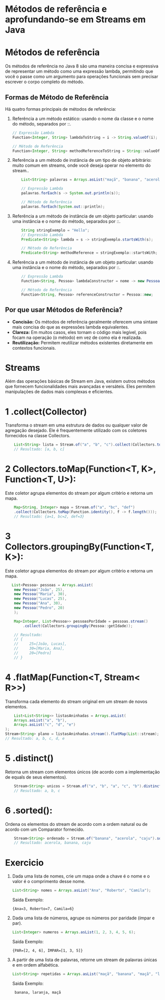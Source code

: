 # Métodos de referência e aprofundando-se em Streams em Java

# Métodos de referência
Os métodos de referência no Java 8 são uma maneira concisa e expressiva de representar um método como uma expressão lambda, permitindo que você o passe como um argumento para operações funcionais sem precisar escrever o corpo completo do método.
## Formas de Método de Referência
Há quatro formas principais de métodos de referência:

1. Referência a um método estático: usando o nome da classe e o nome do método, separados por ::.
    ```java
    // Expressão Lambda
    Function<Integer, String> lambdaToString = i -> String.valueOf(i);

    // Método de Referência
    Function<Integer, String> methodReferenceToString = String::valueOf;
    ```

2. Referência a um método de instância de um tipo de objeto arbitrário: muito comum em streams, onde você deseja operar no elemento do stream..
    ```java
        List<String> palavras = Arrays.asList("maçã", "banana", "acerola");

        // Expressão Lambda
        palavras.forEach(s -> System.out.println(s));

        // Método de Referência
        palavras.forEach(System.out::println);
    ```

3. Referência a um método de instância de um objeto particular: usando uma instância e o nome do método, separados por ::.
    ```java
        String stringExemplo = "Hello";
        // Expressão Lambda
        Predicate<String> lambda = s -> stringExemplo.startsWith(s);

        // Método de Referência
        Predicate<String> methodReference = stringExemplo::startsWith;
    ```

4. Referência a um método de instância de um objeto particular: usando uma instância e o nome do método, separados por ::.
    ```java
        // Expressão Lambda
        Function<String, Pessoa> lambdaConstructor = nome -> new Pessoa(nome);

        // Método de Referência
        Function<String, Pessoa> referenceConstructor = Pessoa::new;
    ```

## Por que usar Métodos de Referência? 
* **Concisão:** Os métodos de referência geralmente oferecem uma sintaxe mais concisa do que as expressões lambda equivalentes.
* **Clareza:** Em muitos casos, eles tornam o código mais legível, pois focam na operação (o método) em vez de como ela é realizada.
* **Reutilização:** Permitem reutilizar métodos existentes diretamente em contextos funcionais.

# Streams
Além das operações básicas de Stream em Java, existem outros métodos que fornecem funcionalidades mais avançadas e versáteis. Eles permitem manipulações de dados mais complexas e eficientes.


# 1 .collect(Collector)
Transforma o stream em uma estrutura de dados ou qualquer valor de agregação desejado. Ele é frequentemente utilizado com os coletores fornecidos na classe Collectors.

```java
    List<String> lista = Stream.of("a", "b", "c").collect(Collectors.toList());
    // Resultado: [a, b, c]
```


# 2 Collectors.toMap(Function<T, K>, Function<T, U>):
Este coletor agrupa elementos do stream por algum critério e retorna um mapa.

```java
    Map<String, Integer> mapa = Stream.of("a", "bc", "def")
    .collect(Collectors.toMap(Function.identity(), f -> f.length()));
    // Resultado: {a=1, bc=2, def=3}
```

# 3 Collectors.groupingBy(Function<T, K>):
Este coletor agrupa elementos do stream por algum critério e retorna um mapa.
```java
   List<Pessoa> pessoas = Arrays.asList(
    new Pessoa("João", 25),
    new Pessoa("Maria", 30),
    new Pessoa("Lucas", 25),
    new Pessoa("Ana", 30),
    new Pessoa("Pedro", 20)
    );

    Map<Integer, List<Pessoa>> pessoasPorIdade = pessoas.stream()
        .collect(Collectors.groupingBy(Pessoa::getIdade));

    // Resultado: 
    // {
    //     25=[João, Lucas],
    //     30=[Maria, Ana],
    //     20=[Pedro]
    // }

```

# 4 .flatMap(Function<T, Stream< R>>)
Transforma cada elemento do stream original em um stream de novos elementos.

```java
    List<List<String>> listasAninhadas = Arrays.asList(
    Arrays.asList("a", "b"),
    Arrays.asList("c", "d", "e")
);
Stream<String> plano = listasAninhadas.stream().flatMap(List::stream);
// Resultado: a, b, c, d, e
```
# 5 .distinct()
Retorna um stream com elementos únicos (de acordo com a implementação de equals de seus elementos).
```java
    Stream<String> unicos = Stream.of("a", "b", "a", "c", "b").distinct();
    // Resultado: a, b, c
```
# 6 .sorted():
Ordena os elementos do stream de acordo com a ordem natural ou de acordo com um Comparator fornecido.
```java
    Stream<String> ordenado = Stream.of("banana", "acerola", "caju").sorted();
    // Resultado: acerola, banana, caju
```

# Exercicio
1. Dada uma lista de nomes, crie um mapa onde a chave é o nome e o valor é o comprimento desse nome.

    ```java
    List<String> nomes = Arrays.asList("Ana", "Roberto", "Camila");
    ```
    Saida Exemplo: 
    ```unix
    {Ana=3, Roberto=7, Camila=6}
    ```
    
2. Dada uma lista de números, agrupe os números por paridade (ímpar e par).
    ```java
    List<Integer> numeros = Arrays.asList(1, 2, 3, 4, 5, 6);
    ```
    Saida Exemplo: 
    ```unix
    {PAR=[2, 4, 6], ÍMPAR=[1, 3, 5]}
    ```
3. A partir de uma lista de palavras, retorne um stream de palavras únicas e em ordem alfabética.
    ```java
    List<String> repetidas = Arrays.asList("maçã", "banana", "maçã", "laranja", "banana");
    ```
    Saida Exemplo:
    ```unix
     banana, laranja, maçã
    ```